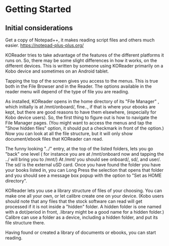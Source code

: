 # Getting Started 

## Initial considerations

Get a copy of Notepad++, it makes reading script files and others much easier. https://notepad-plus-plus.org/ 

KOReader tries to take advantage of the features of the different platforms it runs on. So, there may be some slight differences in how it works, on the different devices. This is written by someone using KOReader primarily on a Kobo device and sometimes on an Android tablet. 
 
Tapping the top of the screen gives you access to the menus. This is true both in the File Browser and in the Reader. The options available in the reader menu will depend of the type of file you are reading.
 
 
As installed, KOReader opens in the home directory of its "File Manager" , which initially is at /mnt/onboard/, fine.., if that is where your ebooks are kept, but there are good reasons to have them elsewhere, (especially for Kobo device users).
 So, the first thing to figure out is how to navigate the File Manager pages.  (You might want to access the menus and tap the "Show hidden files" option, it should put a checkmark in front of the option.) Now you can look at all the file structure,
but it will only show document/ebook files that KOReader can read. 

The funny looking "../" entry, at the top of the listed folders, lets you go "back" one level ( for instance you are at /mnt/onboard now and tapping the ../ will bring you to /mnt/) 
At /mnt/ you should see onboard/, sd/, and user/.  The sd/ is the external uSD card. Once you have found the folder you have your books listed in, you can Long Press the selection that opens that folder and you should see a message box popup with the
option to "Set as HOME directory".  

KOReader lets you use a library structure of files of your choosing.  You can make one all your own, or let calibre create one on your device. (Kobo users should note that any files that the stock software can read will get processed if it is not inside a "hidden" folder.  A hidden folder is one named with a dot/period in front, .library might be a good name for a hidden folder.) Calibre can use a folder as a device, including a hidden folder, and put its file structure there.

Having found or created a library of documents or ebooks, you can start reading. 